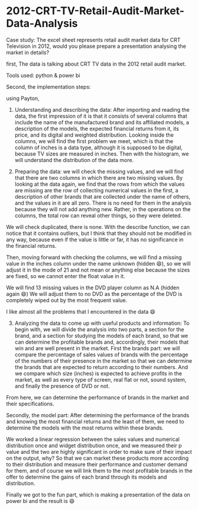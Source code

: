 # 2012-CRT-TV-Retail-Audit-Market-Data-Analysis

Case study: The excel sheet represents retail audit market data for CRT Television in 2012, would you please prepare a presentation analysing the market in details?

first,
 The data is talking about CRT TV data in the 2012 retail audit market.

Tools used: python & power bi

Second, the implementation steps:

using Payton,
1) Understanding and describing the data: After importing and reading the data, the first impression of it is that it consists of several columns that include the name of the manufactured brand and its affiliated models, a description of the models, the expected financial returns from it, its price, and its digital and weighted distribution.
Looking inside the columns, we will find the first problem we meet, which is that the column of inches is a data type, although it is supposed to be digital, because TV sizes are measured in inches.
Then with the histogram, we will understand the distribution of the data more.

2) Preparing the data: we will check the missing values, and we will find that there are two columns in which there are two missing values. By looking at the data again, we find that the rows from which the values ​​are missing are the row of collecting numerical values ​​in the first, a description of other brands that are collected under the name of others, and the values ​​in it are all zero. There is no need for them in the analysis because they will not add anything new. Rather, in the operations on the columns, the total row can reveal other things, so they were deleted.

We will check duplicated, there is none.
With the describe function, we can notice that it contains outliers, but I think that they should not be modified in any way, because even if the value is little or far, it has no significance in the financial returns.

Then, moving forward with checking the columns, we will find a missing value in the inches column under the name unknown (hidden 😄), so we will adjust it in the mode of 21 and not mean or anything else because the sizes are fixed, so we cannot enter the float value in it.

We will find 13 missing values ​​in the DVD player column as N.A (hidden again 😄) We will adjust them to no DVD as the percentage of the DVD is completely wiped out by the most frequent value.

I like almost all the problems that I encountered in the data 😄

3) Analyzing the data to come up with useful products and information:
To begin with, we will divide the analysis into two parts, a section for the brand, and a section for studying the models of each brand, so that we can determine the profitable brands and, accordingly, their models that win and are well present in the market.
First the brands part: we will compare the percentage of sales values ​​of brands with the percentage of the numbers of their presence in the market so that we can determine the brands that are expected to return according to their numbers.
And we compare which size (inches) is expected to achieve profits in the market, as well as every type of screen, real flat or not, sound system, and finally the presence of DVD or not.

From here, we can determine the performance of brands in the market and their specifications.

Secondly, the model part: After determining the performance of the brands and knowing the most financial returns and the least of them, we need to determine the models with the most returns within these brands.

We worked a linear regression between the sales values ​​and numerical distribution once and widget distribution once, and we measured their p value and the two are highly significant in order to make sure of their impact on the output, why? So that we can market these products more according to their distribution and measure their performance and customer demand for them, and of course we will link them to the most profitable brands in the offer to determine the gains of each brand through its models and distribution.

Finally we got to the fun part, which is making a presentation of the data on power bi and the result is 😄
